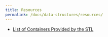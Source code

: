 ```yaml
---
title: Resources
permalink: /docs/data-structures/resources/
---
```


- [List of Containers Provided by the STL](http://www.cplusplus.com/reference/stl/)